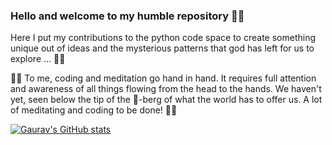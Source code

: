 ### Hello and welcome to my humble repository 🙋‍♂️

Here I put my contributions to the python code space to create something unique out of ideas 
and the mysterious patterns that god has left for us to explore ... 🕵️‍♂️

🧘‍♂️ To me, coding and meditation go hand in hand. It requires full attention and awareness of all things flowing from the head to the hands.
We haven't yet, seen below the tip of the 🧊-berg of what the world has to offer us. A lot of meditating and coding to be done! 👨‍💻

[![Gaurav's GitHub stats](https://github-readme-stats.vercel.app/api?username=gaurav-95)](https://github.com/gaurav-95/github-readme-stats&show_icons=true&theme=radical)

<!--
**gaurav-95/gaurav-95** is a ✨ _special_ ✨ repository because its `README.md` (this file) appears on your GitHub profile.

Here are some ideas to get you started:

- 🔭 I’m currently working on ...
- 🌱 I’m currently learning ...
- 👯 I’m looking to collaborate on ...
- 🤔 I’m looking for help with ...
- 💬 Ask me about ...
- 📫 How to reach me: ...
- 😄 Pronouns: ...
- ⚡ Fun fact: ...
-->

